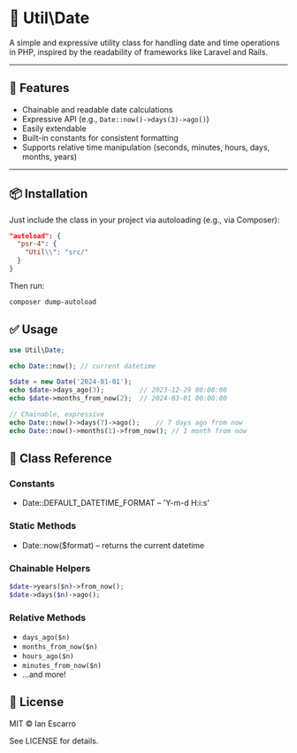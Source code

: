 # 📆 Util\Date

A simple and expressive utility class for handling date and time operations in PHP, inspired by the readability of frameworks like Laravel and Rails.

---

## 🚀 Features

- Chainable and readable date calculations
- Expressive API (e.g., `Date::now()->days(3)->ago()`)
- Easily extendable
- Built-in constants for consistent formatting
- Supports relative time manipulation (seconds, minutes, hours, days, months, years)

---

## 📦 Installation

Just include the class in your project via autoloading (e.g., via Composer):

```json
"autoload": {
  "psr-4": {
    "Util\\": "src/"
  }
}
```

Then run:

```bash
composer dump-autoload
```

## ✅ Usage

```php
use Util\Date;

echo Date::now(); // current datetime

$date = new Date('2024-01-01');
echo $date->days_ago(3);         // 2023-12-29 00:00:00
echo $date->months_from_now(2);  // 2024-03-01 00:00:00

// Chainable, expressive
echo Date::now()->days(7)->ago();    // 7 days ago from now
echo Date::now()->months(1)->from_now(); // 1 month from now
```

## 🧱 Class Reference

### Constants

* Date::DEFAULT_DATETIME_FORMAT – 'Y-m-d H:i:s'

### Static Methods

* Date::now($format) – returns the current datetime

### Chainable Helpers

```php
$date->years($n)->from_now();
$date->days($n)->ago();
```

### Relative Methods

* `days_ago($n)`
* `months_from_now($n)`
* `hours_ago($n)`
* `minutes_from_now($n)`
* ...and more!

## 📄 License

MIT © Ian Escarro

See LICENSE for details.